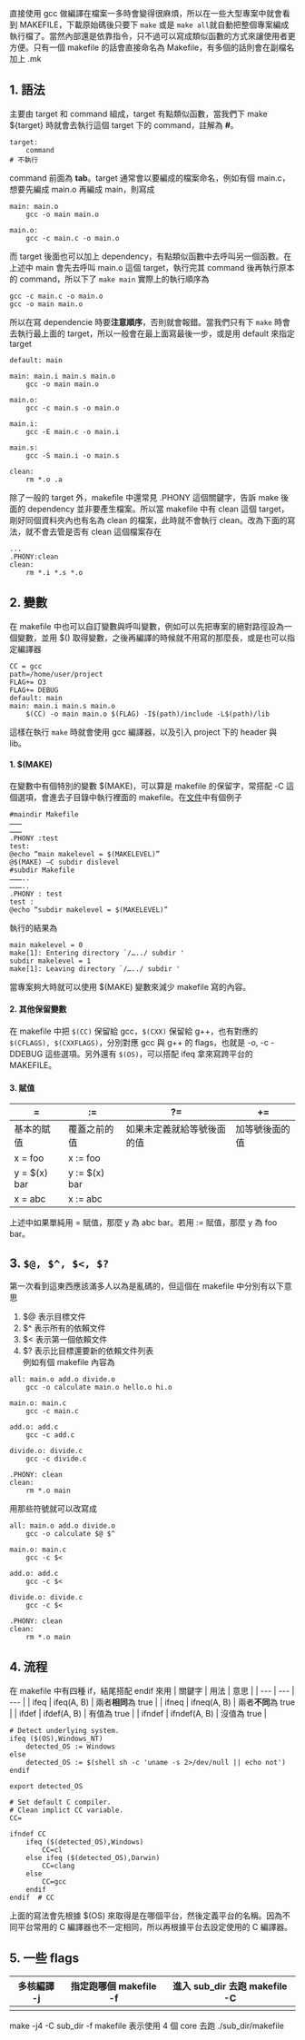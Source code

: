 直接使用 gcc 做編譯在檔案一多時會變得很麻煩，所以在一些大型專案中就會看到 MAKEFILE，下載原始碼後只要下 ```make``` 或是 ```make all```就自動把整個專案編成執行檔了。當然內部還是依靠指令，只不過可以寫成類似函數的方式來讓使用者更方便。只有一個 makefile 的話會直接命名為 Makefile，有多個的話則會在副檔名加上 .mk

## 1. 語法
主要由 target 和 command 組成，target 有點類似函數，當我們下 make ${target} 時就會去執行這個 target 下的 command，註解為 **#**。
```
target:
    command 
# 不執行
```
command 前面為 **tab**。target 通常會以要編成的檔案命名，例如有個 main.c，想要先編成 main.o 再編成 main，則寫成
```
main: main.o
    gcc -o main main.o

main.o:
    gcc -c main.c -o main.o
```
而 target 後面也可以加上 dependency，有點類似函數中去呼叫另一個函數。在上述中 main 會先去呼叫 main.o 這個 target，執行完其 command 後再執行原本的 command，所以下了 ```make main``` 實際上的執行順序為
```
gcc -c main.c -o main.o
gcc -o main main.o
```
所以在寫 dependencie 時要**注意順序**，否則就會報錯。當我們只有下 ```make``` 時會去執行最上面的 target，所以一般會在最上面寫最後一步，或是用 default 來指定 target
```
default: main

main: main.i main.s main.o
	gcc -o main main.o

main.o:
	gcc -c main.s -o main.o

main.i:
	gcc -E main.c -o main.i

main.s:
	gcc -S main.i -o main.s

clean:
	rm *.o .a
```
除了一般的 target 外，makefile 中還常見 .PHONY 這個關鍵字，告訴 make 後面的 dependency 並非要產生檔案。所以當 makefile 中有 clean 這個 target，剛好同個資料夾內也有名為 clean 的檔案，此時就不會執行 clean。改為下面的寫法，就不會去管是否有 clean 這個檔案存在
```
...
.PHONY:clean
clean:
	rm *.i *.s *.o
```
## 2. 變數
在 makefile 中也可以自訂變數與呼叫變數，例如可以先把專案的絕對路徑設為一個變數，並用 $() 取得變數，之後再編譯的時候就不用寫的那麼長，或是也可以指定編譯器
```
CC = gcc
path=/home/user/project
FLAG+= O3
FLAG+= DEBUG
default: main
main: main.i main.s main.o
	$(CC) -o main main.o $(FLAG) -I$(path)/include -L$(path)/lib
```
這樣在執行 ```make``` 時就會使用 gcc 編譯器，以及引入 project 下的 header 與 lib。

#### 1. $(MAKE)
在變數中有個特別的變數 $(MAKE)，可以算是 makefile 的保留字，常搭配 -C 這個選項，會進去子目錄中執行裡面的 makefile。在[文件](https://github.com/yyluoyong/Make-3.8-Chinese-Manuals/blob/master/main.pdf)中有個例子
```
#maindir Makefile
………
………
.PHONY :test
test:
@echo “main makelevel = $(MAKELEVEL)”
@$(MAKE) –C subdir dislevel
#subdir Makefile
………..
………..
.PHONY : test
test :
@echo “subdir makelevel = $(MAKELEVEL)”
```
執行的結果為
```
main makelevel = 0
make[1]: Entering directory `/…../ subdir '
subdir makelevel = 1
make[1]: Leaving directory `/…../ subdir '
```
當專案夠大時就可以使用 $(MAKE) 變數來減少 makefile 寫的內容。

#### 2. 其他保留變數
在 makefile 中把 ```$(CC)``` 保留給 gcc，```$(CXX)``` 保留給 g++，也有對應的 ```$(CFLAGS), $(CXXFLAGS)```，分別對應 gcc 與 g++ 的 flags，也就是 -o, -c -DDEBUG 這些選項。另外還有 ```$(OS)```，可以搭配 ifeq 拿來寫跨平台的 MAKEFILE。

#### 3. 賦值
| = | := | ?= | += |
| --- | --- | --- | --- |
| 基本的賦值 | 覆蓋之前的值 | 如果未定義就給等號後面的值 | 加等號後面的值 |
| x = foo | x := foo |  |  |
| y = $(x) bar | y := $(x) bar |  |  |
| x = abc | x := abc |  |  |

上述中如果單純用 = 賦值，那麼 y 為 abc bar。若用 := 賦值，那麼 y 為 foo bar。

## 3. ```$@, $^, $<, $?```
第一次看到這東西應該滿多人以為是亂碼的，但這個在 makefile 中分別有以下意思
1. $@  表示目標文件
2. $^  表示所有的依賴文件
3. $<  表示第一個依賴文件
4. $?  表示比目標還要新的依賴文件列表\
例如有個 makefile 內容為
```
all: main.o add.o divide.o
	gcc -o calculate main.o hello.o hi.o

main.o: main.c
	gcc -c main.c

add.o: add.c
	gcc -c add.c

divide.o: divide.c
	gcc -c divide.c

.PHONY: clean
clean:
	rm *.o main
```
用那些符號就可以改寫成
```
all: main.o add.o divide.o
	gcc -o calculate $@ $^

main.o: main.c
	gcc -c $<

add.o: add.c
	gcc -c $<

divide.o: divide.c
	gcc -c $<

.PHONY: clean
clean:
	rm *.o main
```

## 4. 流程
在 makefile 中有四種 if，結尾搭配 endif 來用
| 關鍵字 | 用法 | 意思 |
| --- | --- | --- |
| ifeq | ifeq(A, B) | 兩者**相同**為 true |
| ifneq | ifneq(A, B)  | 兩者**不同**為 true |
| ifdef | ifdef(A, B)  | 有值為 true |
| ifndef | ifndef(A, B)  | 沒值為 true |

```
# Detect underlying system.
ifeq ($(OS),Windows_NT)
	detected_OS := Windows
else
	detected_OS := $(shell sh -c 'uname -s 2>/dev/null || echo not')
endif

export detected_OS

# Set default C compiler.
# Clean implict CC variable.
CC=

ifndef CC
	ifeq ($(detected_OS),Windows)
		CC=cl
	else ifeq ($(detected_OS),Darwin)
		CC=clang
	else
		CC=gcc
	endif
endif  # CC
```
上面的寫法會先根據 $(OS) 來取得是在哪個平台，然後定義平台的名稱。因為不同平台常用的 C 編譯器也不一定相同，所以再根據平台去設定使用的 C 編譯器。
## 5. 一些 flags
| 多核編譯 -j | 指定跑哪個 makefile -f | 進入 sub_dir 去跑 makefile -C |
| --- | --- | --- |
|     |     |     |

make -j4 -C sub_dir -f makefile 表示使用 4 個 core 去跑 ./sub_dir/makefile
